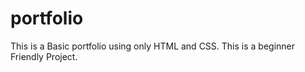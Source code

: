 # portfolio

This is a Basic portfolio using only HTML and CSS.
This is a beginner Friendly Project.
